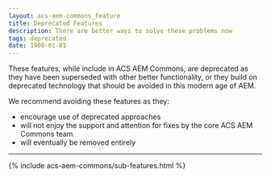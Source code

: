 ```yaml
---
layout: acs-aem-commons_feature
title: Deprecated Features
description: There are better ways to solve these problems now
tags: deprecated
date: 1900-01-01
---
```


These features, while include in ACS AEM Commons, are deprecated as they have been superseded with other better functionality, or they build on deprecated technology that should be avoided in this modern age of AEM.

We recommend avoiding these features as they:

* encourage use of deprecated approaches
* will not enjoy the support and attention for fixes by the core ACS AEM Commons team
* will eventually be removed entirely

---

{% include acs-aem-commons/sub-features.html %}

